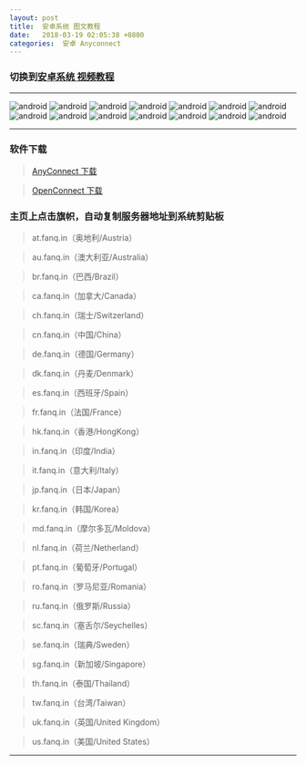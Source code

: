 ```yaml
---
layout: post
title:  安卓系统 图文教程
date:   2018-03-19 02:05:38 +0800
categories:  安卓 Anyconnect
---
```


### 切换到[安卓系统 **视频教程**](/2018/03/android/ "Android")

****

![android](/assets/images/android/android1.png "Android")
![android](/assets/images/android/android2.png "Android")
![android](/assets/images/android/android3.png "Android")
![android](/assets/images/android/android4.png "Android")
![android](/assets/images/android/android5.png "Android")
![android](/assets/images/android/android6.png "Android")
![android](/assets/images/android/android7.png "Android")
![android](/assets/images/android/android8.png "Android")
![android](/assets/images/android/android11.png "Android")
![android](/assets/images/android/android13.png "Android")
![android](/assets/images/android/android14.png "Android")
![android](/assets/images/android/android15.png "Android")
![android](/assets/images/android/android16.png "Android")
![android](/assets/images/android/android17.png "Android")

****

### 软件下载

>[AnyConnect 下载](/files/anyconnect-android-4.10.00102.apk)

>[OpenConnect 下载](/files/openconnect.apk)


### 主页上点击旗帜，自动复制服务器地址到系统剪贴板

>at.fanq.in（奥地利/Austria）

>au.fanq.in（澳大利亚/Australia）

>br.fanq.in（巴西/Brazil）
 
>ca.fanq.in（加拿大/Canada）

>ch.fanq.in（瑞士/Switzerland）

>cn.fanq.in（中国/China）

>de.fanq.in（德国/Germany）

>dk.fanq.in（丹麦/Denmark）

>es.fanq.in（西班牙/Spain）

>fr.fanq.in（法国/France）

>hk.fanq.in（香港/HongKong）

>in.fanq.in（印度/India）

>it.fanq.in（意大利/Italy）

>jp.fanq.in（日本/Japan）

>kr.fanq.in（韩国/Korea）

>md.fanq.in（摩尔多瓦/Moldova）

>nl.fanq.in（荷兰/Netherland）

>pt.fanq.in（葡萄牙/Portugal）

>ro.fanq.in（罗马尼亚/Romania）

>ru.fanq.in（俄罗斯/Russia）

>sc.fanq.in（塞舌尔/Seychelles）

>se.fanq.in（瑞典/Sweden）

>sg.fanq.in（新加坡/Singapore）

>th.fanq.in（泰国/Thailand）

>tw.fanq.in（台湾/Taiwan）

>uk.fanq.in（英国/United Kingdom）

>us.fanq.in（美国/United States）

****
